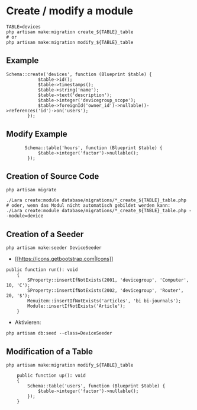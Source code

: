# Create / modify a module

```
TABLE=devices
php artisan make:migration create_${TABLE}_table
# or
php artisan make:migration modify_${TABLE}_table
```
## Example
```
Schema::create('devices', function (Blueprint $table) {
            $table->id();
            $table->timestamps();
            $table->string('name');
            $table->text('description');
            $table->integer('devicegroup_scope');
            $table->foreignId('owner_id')->nullable()->references('id')->on('users');
        });
```
## Modify Example
```
       Schema::table('hours', function (Blueprint $table) {
            $table->integer('factor')->nullable();
        });
```

## Creation of Source Code
```
php artisan migrate

./Lara create:module database/migrations/*_create_${TABLE}_table.php
# oder, wenn das Modul nicht automatisch gebildet werden kann:
./Lara create:module database/migrations/*_create_${TABLE}_table.php --module=device
```
## Creation of a Seeder
```
php artisan make:seeder DeviceSeeder
```
- [[https://icons.getbootstrap.com|Icons]]
```
public function run(): void
    {
        SProperty::insertIfNotExists(2001, 'devicegroup', 'Computer', 10, 'C');
        SProperty::insertIfNotExists(2002, 'devicegroup', 'Router', 20, '$');
        Menuitem::insertIfNotExists('articles', 'bi bi-journals');
        Module::insertIfNotExists('Article');
    }
```
- Aktivieren:
```
php artisan db:seed --class=DeviceSeeder
```
## Modification of a Table
```
php artisan make:migration modify_${TABLE}_table
```
```
    public function up(): void
    {
        Schema::table('users', function (Blueprint $table) {
            $table->integer('factor')->nullable();
        });
    }
```
